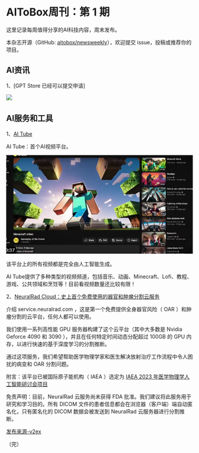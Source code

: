 # AIToBox周刊：第 1 期

这里记录每周值得分享的AI科技内容，周末发布。

本杂志开源（GitHub: [aitobox/newsweekly](https://github.com/aitobox/newsweekly)），欢迎提交 issue，投稿或推荐你的项目。


## AI资讯

1、[GPT Store 已经可以提交申请]

![](../images/issue-001/gptstore.png)



## AI服务和工具

1、[AI Tube](https://jbilcke-hf-ai-tube.hf.space/)

AI Tube：首个AI视频平台。

![](../images/issue-001/aitube.png)

该平台上的所有视频都是完全由人工智能生成。

AI Tube提供了多种类型的视频频道，包括音乐、动画、Minecraft、Lofi、教程、游戏、公共领域和烹饪等！目前看视频数量还比较有限！


2、[NeuralRad Cloud：史上首个免费使用的器官和肿瘤分割云服务](http://service.neuralrad.com/)

介绍 service.neuralrad.com ，这是第一个免费提供全身器官风险（ OAR ）和肿瘤分割的云平台，任何人都可以使用。

我们使用一系列高性能 GPU 服务器构建了这个云平台（其中大多数是 Nvidia Geforce 4090 和 3090 ），并且在任何特定时间动态分配超过 100GB 的 GPU 内存，以进行快速的基于深度学习的分割推断。

通过这项服务，我们希望帮助医学物理学家和医生解决放射治疗工作流程中令人困扰的病变和 OAR 分割问题。

附言：该平台已被国际原子能机构（ IAEA ）选定为 [IAEA 2023 年医学物理学人工智能研讨会项目](https://www.iaea.org/events/evt2304232)

免责声明：目前，NeuralRad 云服务尚未获得 FDA 批准。我们建议将此服务用于研究和学习目的。所有 DICOM 文件的患者信息都会在浏览器（客户端）端自动匿名化，只有匿名化的 DICOM 数据会被发送到 NeuralRad 云服务器进行分割推断。

[发布来源-v2ex](https://v2ex.com/t/1006501)


（完）
